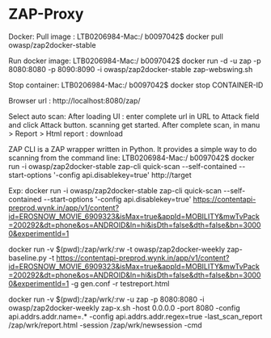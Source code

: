 # ZAP-Proxy

Docker:
Pull image :
LTB0206984-Mac:/ b0097042$ docker pull owasp/zap2docker-stable

Run docker image:
LTB0206984-Mac:/ b0097042$ docker run -d -u zap -p 8080:8080 -p 8090:8090 -i owasp/zap2docker-stable zap-webswing.sh

Stop container:
LTB0206984-Mac:/ b0097042$ docker stop CONTAINER-ID

Browser url : http://localhost:8080/zap/

Select auto scan:
After loading UI : enter complete url in URL to Attack field and click Attack button. scanning get started.
After complete scan, in manu > Report > Html report : download

ZAP CLI is a ZAP wrapper written in Python. It provides a simple way to do scanning from the command line:
LTB0206984-Mac:/ b0097042$ docker run -i owasp/zap2docker-stable zap-cli quick-scan --self-contained --start-options '-config api.disablekey=true' http://target

Exp:
docker run -i owasp/zap2docker-stable zap-cli quick-scan --self-contained --start-options '-config api.disablekey=true' https://contentapi-preprod.wynk.in/app/v1/content?id=EROSNOW_MOVIE_6909323&isMax=true&appId=MOBILITY&mwTvPack=200292&dt=phone&os=ANDROID&ln=hi&isDth=false&dth=false&bn=30000&experimentId=1


docker run -v $(pwd):/zap/wrk/:rw -t owasp/zap2docker-weekly zap-baseline.py -t https://contentapi-preprod.wynk.in/app/v1/content?id=EROSNOW_MOVIE_6909323&isMax=true&appId=MOBILITY&mwTvPack=200292&dt=phone&os=ANDROID&ln=hi&isDth=false&dth=false&bn=30000&experimentId=1 -g gen.conf -r testreport.html


docker run -v $(pwd):/zap/wrk/:rw -u zap -p 8080:8080 -i owasp/zap2docker-weekly zap-x.sh  -host 0.0.0.0 -port 8080 -config api.addrs.addr.name=.* -config api.addrs.addr.regex=true -last_scan_report /zap/wrk/report.html -session /zap/wrk/newsession -cmd
